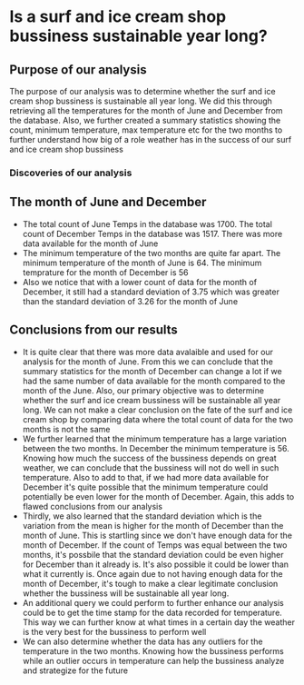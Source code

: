 # Is a surf and ice cream shop bussiness sustainable year long?

## Purpose of our analysis
The purpose of our analysis was to determine whether the surf and ice cream shop bussiness is sustainable all year long. We did this through retrieving all the temperatures for the month of June and December from the database. Also, we further created a summary statistics showing the count, minimum temperature, max temperature etc for the two months to further understand how big of a role weather has in the success of our surf and ice cream shop bussiness

### Discoveries of our analysis

## The month of June and December
- The total count of June Temps in the database was 1700. The total count of December Temps in the database was 1517. There was more data available for the month of June 
- The minimum temperature of the two months are quite far apart. The minimum temperature of the month of June is 64. The minimum temprature for the month of December is 56
- Also we notice that with a lower count of data for the month of December, it still had a standard deviation of 3.75 which was greater than the standard deviation of 3.26 for the month of June

## Conclusions from our results
- It is quite clear that there was more data avalaible and used for our analysis for the month of June. From this we can conclude that the summary statistics for the month of December can change a lot if we had the same number of data available for the month compared to the month of the June. Also, our primary objective was to determine whether the surf and ice cream bussiness will be sustainable all year long. We can not make a clear conclusion on the fate of the surf and ice cream shop by comparing data where the total count of data for the two months is not the same
- We further learned that the minimum temperature has a large variation between the two months. In December the minimum temperature is 56. Knowing how much the success of the bussiness depends on great weather, we can conclude that the bussiness will not do well in such temperature. Also to add to that, if we had more data available for December it's quite possible that the minimum temperature could potentially be even lower for the month of December. Again, this adds to flawed conclusions from our analysis
- Thirdly, we also learned that the standard deviation which is the variation from the mean is higher for the month of December than the month of June. This is startling since we  don't have enough data for the month of December. If the count of Temps was equal between the two months, it's possbile that the standard deviation could be even higher for December than it already is. It's also possible it could be lower than what it currently is. Once again due to not having enough data for the month of December, it's tough to make a clear legitimate conclusion whether the bussiness will be sustainable all year long.
- An additional query we could perform to further enhance our analysis could be to get the time stamp for the data recorded for temperature. This way we can further know at what times in a certain day the weather is the very best for the bussiness to perform well
- We can also determine whether the data has any outliers for the temperature in the two months. Knowing how the bussiness performs while an outlier occurs in temperature can help the bussiness analyze and strategize for the future         


